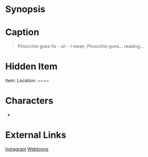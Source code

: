 # Synopsis


# Caption
> Pinocchio goes fis - uh - I mean, Pinocchio goes... reading...

# Hidden Item
Item: 
Location: ~~~~

# Characters
* 

# External Links
[Instagram]()
[Webtoons](https://www.webtoons.com/en/challenge/twistwood-tales/52-pinocchio/viewer?title_no=344740&episode_no=57)